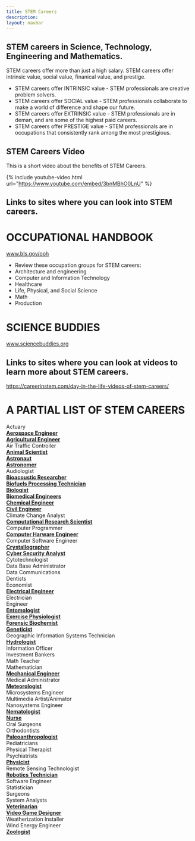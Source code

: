 ```yaml
---
title: STEM Careers
description:
layout: navbar
---
```



## **STEM careers in Science, Technology, Engineering and Mathematics.** 

STEM careers offer more than just a high salary.
STEM careers offer intrinsic value, social value, finanical value, and prestige.  

- STEM careers offer INTRINSIC value - STEM professionals are creative problem solvers.                                    
- STEM careers offer SOCIAL value - STEM professionals collaborate to make a world of difference and shape our future.                
- STEM careers offer EXTRINSIC value - STEM professionals are in deman, and are some of the highest paid careers.                  
- STEM careers offer PRESTIGE value - STEM professionals are in occupations that consistently rank among the most prestigious.          

## **STEM Careers Video**
This is a short video about the benefits of STEM Careers.

{% include youtube-video.html url="https://www.youtube.com/embed/3bnMBhO0LnU" %}
                                                                                     
                                                                                        
                                                                                       
                                                                                     
## **Links to sites where you can look into STEM careers.**
# **OCCUPATIONAL HANDBOOK**
www.bls.gov/ooh
- Review these occupation groups for STEM careers:
- Architecture and engineering
- Computer and Information Technology
- Healthcare
- Life, Physical, and Social Science
- Math
- Production

# **SCIENCE BUDDIES**
www.sciencebuddies.org

## **Links to sites where you can look at videos to learn more about STEM careers.**
https://careerinstem.com/day-in-the-life-videos-of-stem-careers/


# **A PARTIAL LIST OF STEM CAREERS**
Actuary                                                                         
**[Aerospace Engineer](https://careerinstem.com/product/aerospace-engineer/)**         
**[Agricultural Engineer](https://careerinstem.com/product/agricultural-engineer/)**                              
Air Traffic Controller                                
**[Animal Scientist](https://careerinstem.com/product/animal-scientist/)**                   
**[Astronaut](https://careerinstem.com/product/astronaut/)**                     
**[Astronomer](https://careerinstem.com/product/astronomer/)**                                                  
Audiologist  
**[Bioacoustic Researcher](https://careerinstem.com/product/bioacoustic-researcher/)**                 
**[Biofuels Processing Technician](https://careerinstem.com/product/biofuels-processing-technician/)**           
**[Biologist](https://careerinstem.com/product/biologist/)**                       
**[Biomedical Engineers](https://careerinstem.com/product/bioengineer/)**               
**[Chemical Engineer](https://careerinstem.com/product/chemical-engineer/)**                           
**[Civil Engineer](https://careerinstem.com/product/civil-engineer/)**                                         
Climate Change Analyst                          
**[Computational Research Scientist](https://careerinstem.com/product/computational-research-scientist/)**            
Computer Programmer                           
**[Computer Harware Engineer](https://careerinstem.com/product/computer-engineer/)**                         
Computer Software Engineer                          
**[Crystallographer](https://careerinstem.com/product/crystallographer/)**                            
**[Cyber Security Analyst](https://careerinstem.com/product/cyber-security-analyst/)**             
Cytotechnologist                              
Data Base Administrator                           
Data Communications                                
Dentists                                             
Economist                                   
**[Electrical Engineer](https://careerinstem.com/product/electrical-engineer/)**                                     
Electrician                                     
Engineer                                    
**[Entomologist](https://careerinstem.com/product/entomologist/)**                                  
**[Exercise Physiologist](https://careerinstem.com/product/exercise-physiologist/)**                                  
**[Forensic Biochemist](https://careerinstem.com/product/forensic-biochemist/)**                   
**[Geneticist](https://careerinstem.com/product/geneticist/)**                              
Geographic Information Systems Technician                       
**[Hydrologist](https://careerinstem.com/product/hydrologist/)**                                 
Information Officer                                  
Investment Bankers                                        
Math Teacher                                        
Mathematician          
**[Mechanical Engineer](https://careerinstem.com/product/mechanical-engineer/)**                       
Medical Administrator       
**[Meteorologist](https://careerinstem.com/product/meteorologist/)**                            
Microsystems Engineer                                       
Multimedia Artist/Animator                               
Nanosystems Engineer                                    
**[Nematologist](https://careerinstem.com/product/nematologist/)**                    
**[Nurse](https://careerinstem.com/product/nurse/)**                                                                                    
Oral Surgeons                                         
Orthodontists                                                
**[Paleoanthropologist](https://careerinstem.com/product/paleoanthropologist/)**         
Pediatricians                                              
Physical Therapist                                  
Psychiatrists                                                               
**[Physicist](https://careerinstem.com/product/physicist/)**                                     
Remote Sensing Technologist            
**[Robotics Technician](https://careerinstem.com/product/robotics-technician/)**                   
Software Engineer                                   
Statistician                                   
Surgeons                                               
System Analysts         
**[Veterinarian](https://careerinstem.com/product/veterinarian/)**                           
**[Video Game Designer](https://careerinstem.com/product/video-game-designer/)**                      
Weatherization Installer                                
Wind Energy Engineer                                                           
**[Zoologist](https://careerinstem.com/product/zoologist/)**                                       

